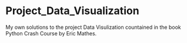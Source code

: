 # Project_Data_Visualization
My own solutions to the project Data Visulization countained in the book Python Crash Course by Eric Mathes.
